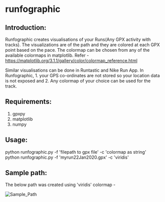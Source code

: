 # runfographic

## Introduction:
Runfographic creates visualisations of your Runs(Any GPX activity with tracks).
The visualizations are of the path and they are colored at each GPX point based on the pace. The colormap can be chosen from any of the available colormaps in matplotlib. Refer - https://matplotlib.org/3.1.1/gallery/color/colormap_reference.html

Similar visualisations can be done in Runtastic and Nike Run App. In Runfographic, 1. your GPS co-ordinates are not stored so your location data is not exposed and 2. Any colormap of your choice can be used for the track.


## Requirements:

1. gpxpy
2. matplotlib
3. numpy

## Usage:

python runfographic.py -f 'filepath to gpx file' -c 'colormap as string'
python runfographic.py -f 'myrun22Jan2020.gpx' -c 'viridis'

## Sample path:
The below path was created using 'viridis' colormap - 

![Sample_Path](https://github.com/sigma--/runfographic/blob/master/sample-path.png)
